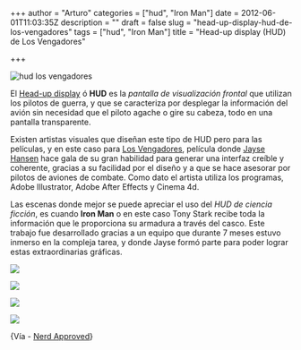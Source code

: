 +++
author = "Arturo"
categories = ["hud", "Iron Man"]
date = 2012-06-01T11:03:35Z
description = ""
draft = false
slug = "head-up-display-hud-de-los-vengadores"
tags = ["hud", "Iron Man"]
title = "Head-up display (HUD) de Los Vengadores"

+++


![hud los vengadores](/content/images/2016/06/iron-man-casco.jpg)

El <a href="http://es.wikipedia.org/wiki/Head-up_display">Head-up display</a> ó <strong>HUD</strong> es la <em>pantalla de visualización frontal</em> que utilizan los pilotos de guerra, y que se caracteriza por desplegar la información del avión sin necesidad que el piloto agache o gire su cabeza, todo en una pantalla transparente.

Existen artistas visuales que diseñan este tipo de HUD pero para las películas, y en este caso para <a href="http://cargocollective.com/jayse/Avengers">Los Vengadores</a>, película donde <a href="http://www.jayse.us/index.php">Jayse Hansen</a> hace gala de su gran habilidad para generar una interfaz creíble y coherente, gracias a su facilidad por el diseño y a que se hace asesorar por pilotos de aviones de combate. Como dato el artista utiliza los programas, Adobe Illustrator, Adobe After Effects y Cinema 4d.

Las escenas donde mejor se puede apreciar el uso del <em>HUD de ciencia ficción</em>, es cuando <strong>Iron Man</strong> o en este caso Tony Stark recibe toda la información que le proporciona su armadura a través del casco. Este trabajo fue desarrollado gracias a un equipo que durante 7 meses estuvo inmerso en la compleja tarea, y donde Jayse formó parte para poder lograr estas extraordinarias gráficas.

![](/content/images/2016/06/iconos-hud.jpg)

![](/content/images/2016/06/iron-man-diagnostico.jpg)

![](/content/images/2016/06/pantalla-vengadores.jpg)

![](/content/images/2016/06/pantlla-control-hud.jpg)

{Vía - <a href="http://nerdapproved.com/approved-products/up-close-with-the-avengers-hud-designs/">Nerd Approved</a>}